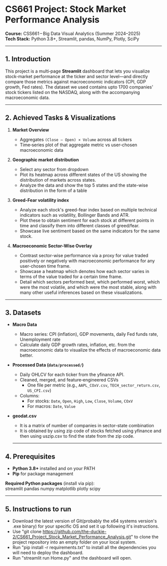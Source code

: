 # CS661 Project: Stock Market Performance Analysis

**Course:** CSS661 – Big Data Visual Analytics (Summer 2024–2025)  
**Tech Stack:** Python 3.8+, Streamlit, pandas, NumPy, Plotly, SciPy

---

## 1. Introduction

This project is a multi‑page **Streamlit** dashboard that lets you visualize stock-market performance at the ticker and sector level—and directly compare those metrics against macroeconomic indicators (CPI, GDP growth, Fed rates). The dataset we used contains upto 1700 companies' stock tickers listed on the NASDAQ, along with the accompanying macroeconomic data. 

---

## 2. Achieved Tasks & Visualizations

1. **Market Overview**  
   - Aggregates `(Close – Open) × Volume` across all tickers  
   - Time‑series plot of that aggregate metric vs user-chosen macroeconomic data 

2. **Geographic market distribution**  
   - Select any sector from dropdown 
   - Plot its heatmap across different states of the US showing the distribution of markets across states.
   - Analyze the data and show the top 5 states and the state-wise distribution in the form of a table 

3. **Greed-Fear volatility index**  
   - Analyze each stock's greed-fear index based on multiple technical indicators such as volatility, Bollinger Bands and ATR.
   - Plot these to obtain sentiment for each stock at different points in time and classify them into different classes of greed/fear.
   - Showcase live sentiment based on the same indicators for the same stock. 

4. **Macroeconomic Sector-Wise Overlay**  
   - Contrast sector-wise performance via a proxy for value traded positively or negatively with macroeconomic performance for any user-chosen time frame.
   - Showcase a heatmap which denotes how each sector varies in terms of the value traded for a certain time frame.
   - Detail which sectors performed best, which performed worst, which were the most volatile, and which were the most stable, along with many other useful inferences based on these visualizations.


---

## 3. Datasets

- **Macro Data**  
  - Macro series: CPI (inflation), GDP movements, daily Fed funds rate, Unemployment rate
  - Calculate daily GDP growth rates, inflation, etc. from the macroeconomic data to visualize the effects of macroeconomic data better.

- **Processed Data (`data/processed/`)**
  - Daily OHLCV for each ticker from the yfinance API. 
  - Cleaned, merged, and feature‑engineered CSVs  
    - One file per metric (e.g., `AAPL_COxV.csv`, `TECH_sector_return.csv`, `US_CPI.csv`)  
  - Columns:  
    - For stocks: `Date`, `Open`, `High`, `Low`, `Close`, `Volume`, `COxV`  
    - For macros: `Date`, `Value`
- **geodat.csv**
  - It is a matrix of number of companies in sector-state combination
  - It is obtained by using zip code of stocks fetched using yfinance and then using uszip.csv to find the state from the zip code.
  ---

## 4. Prerequisites

- **Python 3.8+** installed and on your PATH  
- **Pip** for package management  

**Required Python packages** (install via pip):  
streamlit
pandas
numpy
matplotlib
plotly
scipy

---

## 5. Instructions to run

- Download the latest version of Git(probably the x64 systems version's .exe binary) for your specific OS and set it up following it's instructions.
- Use "git clone https://github.com/the-duckie-2/CS661_Project_Stock_Market_Performance_Analysis.git" to clone the project repository into an empty folder on your local system.
- Run "pip install -r requirements.txt" to install all the dependencies you will need to deploy the dashboard.
- Run "streamlit run Home.py" and the dashboard will open.
